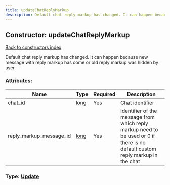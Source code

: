 ```yaml
---
title: updateChatReplyMarkup
description: Default chat reply markup has changed. It can happen because new message with reply markup has come or old reply markup was hidden by user
---
```

## Constructor: updateChatReplyMarkup  
[Back to constructors index](index.md)



Default chat reply markup has changed. It can happen because new message with reply markup has come or old reply markup was hidden by user

### Attributes:

| Name     |    Type       | Required | Description |
|----------|---------------|----------|-------------|
|chat\_id|[long](../types/long.md) | Yes|Chat identifier|
|reply\_markup\_message\_id|[long](../types/long.md) | Yes|Identifier of the message from which reply markup need to be used or 0 if there is no default custom reply markup in the chat|



### Type: [Update](../types/Update.md)


